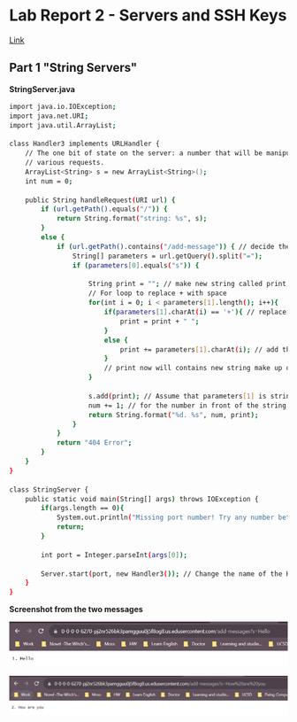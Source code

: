 # Lab Report 2 - Servers and SSH Keys
[Link](https://www.google.com/search?sca_esv=570462611&rlz=1C1ONGR_enUS939US939&sxsrf=AM9HkKkl37O5ZnMfqCblUa1W33AUWioiKw:1696377116311&q=anime&tbm=isch&source=lnms&sa=X&ved=2ahUKEwjUzrCbiduBAxWLLEQIHUDsCmUQ0pQJegQICRAB&biw=614&bih=571&dpr=1.56#imgrc=f4e_XJIpZO83HM)
## Part 1 "String Servers"

**StringServer.java**

``` bash
import java.io.IOException;
import java.net.URI;
import java.util.ArrayList;

class Handler3 implements URLHandler {
    // The one bit of state on the server: a number that will be manipulated by
    // various requests.
    ArrayList<String> s = new ArrayList<String>();
    int num = 0;

    public String handleRequest(URI url) {
        if (url.getPath().equals("/")) {
            return String.format("string: %s", s);
        }
        else {
            if (url.getPath().contains("/add-message")) { // decide the name of the function
                String[] parameters = url.getQuery().split("=");
                if (parameters[0].equals("s")) {
                    
                    String print = ""; // make new string called print
                    // For loop to replace + with space
                    for(int i = 0; i < parameters[1].length(); i++){
                        if(parameters[1].charAt(i) == '+'){ // replace '+' with space
                            print = print + " ";  
                        }
                        else {
                            print += parameters[1].charAt(i); // add the character from the input.
                        }
                        // print now will contains new string make up of the user input without '+' character.
                    }
                    
                    s.add(print); // Assume that parameters[1] is string
                    num += 1; // for the number in front of the string
                    return String.format("%d. %s", num, print);
                }
            }
            return "404 Error";
        }
    }
}

class StringServer {
    public static void main(String[] args) throws IOException {
        if(args.length == 0){
            System.out.println("Missing port number! Try any number between 1024 to 49151");
            return;
        }

        int port = Integer.parseInt(args[0]);

        Server.start(port, new Handler3()); // Change the name of the Handler to Handler 3.
    }
}
```
**Screenshot from the two messages**

![Image](3-1.JPG)

![Image](3-2.JPG)

